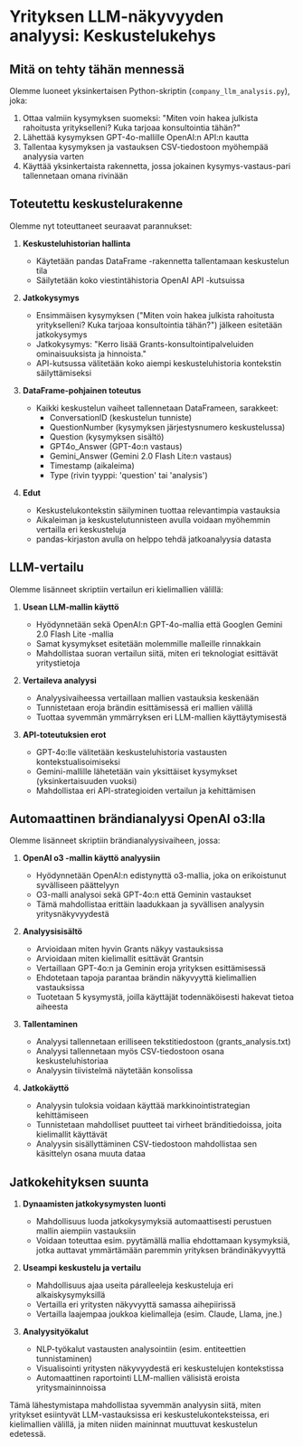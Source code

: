 # Yrityksen LLM-näkyvyyden analyysi: Keskustelukehys

## Mitä on tehty tähän mennessä

Olemme luoneet yksinkertaisen Python-skriptin (`company_llm_analysis.py`), joka:

1. Ottaa valmiin kysymyksen suomeksi: "Miten voin hakea julkista rahoitusta yritykselleni? Kuka tarjoaa konsultointia tähän?"
2. Lähettää kysymyksen GPT-4o-mallille OpenAI:n API:n kautta
3. Tallentaa kysymyksen ja vastauksen CSV-tiedostoon myöhempää analyysia varten
4. Käyttää yksinkertaista rakennetta, jossa jokainen kysymys-vastaus-pari tallennetaan omana rivinään

## Toteutettu keskustelurakenne

Olemme nyt toteuttaneet seuraavat parannukset:

1. **Keskusteluhistorian hallinta**
   - Käytetään pandas DataFrame -rakennetta tallentamaan keskustelun tila
   - Säilytetään koko viestintähistoria OpenAI API -kutsuissa

2. **Jatkokysymys**
   - Ensimmäisen kysymyksen ("Miten voin hakea julkista rahoitusta yritykselleni? Kuka tarjoaa konsultointia tähän?") jälkeen esitetään jatkokysymys
   - Jatkokysymys: "Kerro lisää Grants-konsultointipalveluiden ominaisuuksista ja hinnoista."
   - API-kutsussa välitetään koko aiempi keskusteluhistoria kontekstin säilyttämiseksi

3. **DataFrame-pohjainen toteutus**
   - Kaikki keskustelun vaiheet tallennetaan DataFrameen, sarakkeet: 
     * ConversationID (keskustelun tunniste)
     * QuestionNumber (kysymyksen järjestysnumero keskustelussa)
     * Question (kysymyksen sisältö)
     * GPT4o_Answer (GPT-4o:n vastaus)
     * Gemini_Answer (Gemini 2.0 Flash Lite:n vastaus)
     * Timestamp (aikaleima)
     * Type (rivin tyyppi: 'question' tai 'analysis')

4. **Edut**
   - Keskustelukontekstin säilyminen tuottaa relevantimpia vastauksia
   - Aikaleiman ja keskustelutunnisteen avulla voidaan myöhemmin vertailla eri keskusteluja
   - pandas-kirjaston avulla on helppo tehdä jatkoanalyysia datasta

## LLM-vertailu

Olemme lisänneet skriptiin vertailun eri kielimallien välillä:

1. **Usean LLM-mallin käyttö**
   - Hyödynnetään sekä OpenAI:n GPT-4o-mallia että Googlen Gemini 2.0 Flash Lite -mallia
   - Samat kysymykset esitetään molemmille malleille rinnakkain
   - Mahdollistaa suoran vertailun siitä, miten eri teknologiat esittävät yritystietoja

2. **Vertaileva analyysi**
   - Analyysivaiheessa vertaillaan mallien vastauksia keskenään
   - Tunnistetaan eroja brändin esittämisessä eri mallien välillä
   - Tuottaa syvemmän ymmärryksen eri LLM-mallien käyttäytymisestä

3. **API-toteutuksien erot**
   - GPT-4o:lle välitetään keskusteluhistoria vastausten kontekstualisoimiseksi
   - Gemini-mallille lähetetään vain yksittäiset kysymykset (yksinkertaisuuden vuoksi)
   - Mahdollistaa eri API-strategioiden vertailun ja kehittämisen

## Automaattinen brändianalyysi OpenAI o3:lla

Olemme lisänneet skriptiin brändianalyysivaiheen, jossa:

1. **OpenAI o3 -mallin käyttö analyysiin**
   - Hyödynnetään OpenAI:n edistynyttä o3-mallia, joka on erikoistunut syvälliseen päättelyyn
   - O3-malli analysoi sekä GPT-4o:n että Geminin vastaukset
   - Tämä mahdollistaa erittäin laadukkaan ja syvällisen analyysin yritysnäkyvyydestä

2. **Analyysisisältö**
   - Arvioidaan miten hyvin Grants näkyy vastauksissa
   - Arvioidaan miten kielimallit esittävät Grantsin
   - Vertaillaan GPT-4o:n ja Geminin eroja yrityksen esittämisessä
   - Ehdotetaan tapoja parantaa brändin näkyvyyttä kielimallien vastauksissa
   - Tuotetaan 5 kysymystä, joilla käyttäjät todennäköisesti hakevat tietoa aiheesta

3. **Tallentaminen**
   - Analyysi tallennetaan erilliseen tekstitiedostoon (grants_analysis.txt)
   - Analyysi tallennetaan myös CSV-tiedostoon osana keskusteluhistoriaa
   - Analyysin tiivistelmä näytetään konsolissa

4. **Jatkokäyttö**
   - Analyysin tuloksia voidaan käyttää markkinointistrategian kehittämiseen
   - Tunnistetaan mahdolliset puutteet tai virheet bränditiedoissa, joita kielimallit käyttävät
   - Analyysin sisällyttäminen CSV-tiedostoon mahdollistaa sen käsittelyn osana muuta dataa

## Jatkokehityksen suunta

1. **Dynaamisten jatkokysymysten luonti**
   - Mahdollisuus luoda jatkokysymyksiä automaattisesti perustuen mallin aiempiin vastauksiin
   - Voidaan toteuttaa esim. pyytämällä mallia ehdottamaan kysymyksiä, jotka auttavat ymmärtämään paremmin yrityksen brändinäkyvyyttä

2. **Useampi keskustelu ja vertailu**
   - Mahdollisuus ajaa useita páralleeleja keskusteluja eri alkaiskysymyksillä
   - Vertailla eri yritysten näkyvyyttä samassa aihepiirissä
   - Vertailla laajempaa joukkoa kielimalleja (esim. Claude, Llama, jne.)

3. **Analyysityökalut**
   - NLP-työkalut vastausten analysointiin (esim. entiteettien tunnistaminen)
   - Visualisointi yritysten näkyvyydestä eri keskustelujen kontekstissa
   - Automaattinen raportointi LLM-mallien välisistä eroista yritysmaininnoissa

Tämä lähestymistapa mahdollistaa syvemmän analyysin siitä, miten yritykset esiintyvät LLM-vastauksissa eri keskustelukonteksteissa, eri kielimallien välillä, ja miten niiden maininnat muuttuvat keskustelun edetessä. 